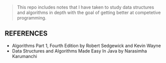> This repo includes notes that I have taken to study data structures and algorithms in depth with the goal of getting better at competetive programming.

## REFERENCES

- Algorithms Part 1, Fourth Edition by Robert Sedgewick and Kevin Wayne
- Data Structures and Algorithms Made Easy In Java by Narasimha Karumanchi

